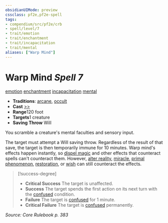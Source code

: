 ```yaml
---
obsidianUIMode: preview
cssclass: pf2e,pf2e-spell
tags:
- compendium/src/pf2e/crb
- spell/level/7
- trait/emotion
- trait/enchantment
- trait/incapacitation
- trait/mental
aliases: ["Warp Mind"]
---
```

# Warp Mind *Spell 7*   
[emotion](/rules/traits/emotion.md)  [enchantment](/rules/traits/enchantment.md)  [incapacitation](/rules/traits/incapacitation.md)  [mental](/rules/traits/mental.md)  

- **Traditions**: [arcane](/rules/traits/arcane.md), [occult](/rules/traits/occult.md)
- **Cast** [>>](/rules/core-rulebook/chapter-9-playing-the-game.md#Actions "Two-Action") 
- **Range**120 foot
- **Targets**1 creature
- **Saving Throw** Will

You scramble a creature's mental faculties and sensory input.

The target must attempt a Will saving throw. Regardless of the result of that save, the target is then temporarily immune for 10 minutes. Warp mind's effects happen instantly, so [dispel magic](/compendium/spells/dispel-magic.md) and other effects that counteract spells can't counteract them. However, [alter reality](/compendium/spells/alter-reality.md), [miracle](/compendium/spells/miracle.md), [primal phenomenon](/compendium/spells/primal-phenomenon.md), [restoration](/compendium/spells/restoration.md), or [wish](/compendium/spells/wish.md) can still counteract the effects.

> [!success-degree] 
> - **Critical Success** The target is unaffected.
> - **Success** The target spends the first action on its next turn with the [confused](/rules/conditions.md#Confused) condition.
> - **Failure** The target is [confused](/rules/conditions.md#Confused) for 1 minute.
> - **Critical Failure** The target is [confused](/rules/conditions.md#Confused) permanently.

*Source: Core Rulebook p. 383*